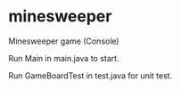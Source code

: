 # minesweeper
Minesweeper game (Console)

Run Main in main.java to start.

Run GameBoardTest in test.java for unit test.
